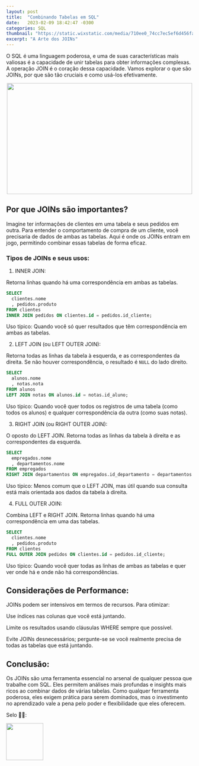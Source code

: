 ```yaml
---
layout: post
title:  "Combinando Tabelas em SQL"
date:   2023-02-09 18:42:47 -0300
categories: SQL
thumbnail: "https://static.wixstatic.com/media/710ee0_74cc7ec5ef6d456fad15ec98df780bca~mv2.jpg/v1/fill/w_2457,h_1640,al_c,q_90/710ee0_74cc7ec5ef6d456fad15ec98df780bca~mv2.webp"
excerpt: "A Arte dos JOINs"
---
```


O SQL é uma linguagem poderosa, e uma de suas características mais valiosas é a capacidade de unir tabelas para obter informações complexas. A operação JOIN é o coração dessa capacidade. Vamos explorar o que são JOINs, por que são tão cruciais e como usá-los efetivamente.

<p align="center">
  <img src="https://static.wixstatic.com/media/710ee0_74cc7ec5ef6d456fad15ec98df780bca~mv2.jpg/v1/fill/w_2457,h_1640,al_c,q_90/710ee0_74cc7ec5ef6d456fad15ec98df780bca~mv2.webp" width="500" height="300">
</p>

## Por que JOINs são importantes?

Imagine ter informações de clientes em uma tabela e seus pedidos em outra. Para entender o comportamento de compra de um cliente, você precisaria de dados de ambas as tabelas. Aqui é onde os JOINs entram em jogo, permitindo combinar essas tabelas de forma eficaz.

### Tipos de JOINs e seus usos:

1. INNER JOIN:

Retorna linhas quando há uma correspondência em ambas as tabelas.

```sql
SELECT 
  clientes.nome
  , pedidos.produto
FROM clientes
INNER JOIN pedidos ON clientes.id = pedidos.id_cliente;
```

Uso típico: Quando você só quer resultados que têm correspondência em ambas as tabelas.

2. LEFT JOIN (ou LEFT OUTER JOIN):

Retorna todas as linhas da tabela à esquerda, e as correspondentes da direita. Se não houver correspondência, o resultado é `NULL` do lado direito.

```sql
SELECT 
  alunos.nome
  , notas.nota
FROM alunos
LEFT JOIN notas ON alunos.id = notas.id_aluno;
```

Uso típico: Quando você quer todos os registros de uma tabela (como todos os alunos) e qualquer correspondência da outra (como suas notas).

3. RIGHT JOIN (ou RIGHT OUTER JOIN):

O oposto do LEFT JOIN. Retorna todas as linhas da tabela à direita e as correspondentes da esquerda.

```sql
SELECT 
  empregados.nome
  , departamentos.nome
FROM empregados
RIGHT JOIN departamentos ON empregados.id_departamento = departamentos.id;
```

Uso típico: Menos comum que o LEFT JOIN, mas útil quando sua consulta está mais orientada aos dados da tabela à direita.

4. FULL OUTER JOIN:

Combina LEFT e RIGHT JOIN. Retorna linhas quando há uma correspondência em uma das tabelas.

```sql
SELECT 
  clientes.nome
  , pedidos.produto
FROM clientes
FULL OUTER JOIN pedidos ON clientes.id = pedidos.id_cliente;
```

Uso típico: Quando você quer todas as linhas de ambas as tabelas e quer ver onde há e onde não há correspondências.

## Considerações de Performance:

JOINs podem ser intensivos em termos de recursos. Para otimizar:

Use índices nas colunas que você está juntando.
    
Limite os resultados usando cláusulas WHERE sempre que possível.
    
Evite JOINs desnecessários; pergunte-se se você realmente precisa de todas as tabelas que está juntando.

## Conclusão:

Os JOINs são uma ferramenta essencial no arsenal de qualquer pessoa que trabalhe com SQL. Eles permitem análises mais profundas e insights mais ricos ao combinar dados de várias tabelas. Como qualquer ferramenta poderosa, eles exigem prática para serem dominados, mas o investimento no aprendizado vale a pena pelo poder e flexibilidade que eles oferecem.

Selo 🧙‍♂️:

[<img src="https://avatars.githubusercontent.com/u/117866866?v=4" width="100" height="100">](https://github.com/Linhares015)
